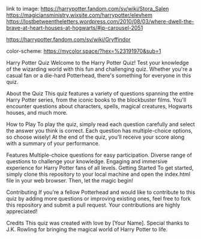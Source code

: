 link to image: https://harrypotter.fandom.com/sv/wiki/Stora_Salen
https://magiciansministry.wixsite.com/harrypotter/elevhem
https://lostbetweentheletters.wordpress.com/2010/08/03/where-dwell-the-brave-at-heart-houses-at-hogwarts/#jp-carousel-2051

https://harrypotter.fandom.com/sv/wiki/Gryffindor


color-scheme: https://mycolor.space/?hex=%23191970&sub=1

Harry Potter Quiz
Welcome to the Harry Potter Quiz! Test your knowledge of the wizarding world with this fun and challenging quiz. Whether you're a casual fan or a die-hard Potterhead, there's something for everyone in this quiz.

About the Quiz
This quiz features a variety of questions spanning the entire Harry Potter series, from the iconic books to the blockbuster films. You'll encounter questions about characters, spells, magical creatures, Hogwarts houses, and much more.

How to Play
To play the quiz, simply read each question carefully and select the answer you think is correct. Each question has multiple-choice options, so choose wisely! At the end of the quiz, you'll receive your score along with a summary of your performance.

Features
Multiple-choice questions for easy participation.
Diverse range of questions to challenge your knowledge.
Engaging and immersive experience for Harry Potter fans of all levels.
Getting Started
To get started, simply clone this repository to your local machine and open the index.html file in your web browser. Then, let the magic begin!

Contributing
If you're a fellow Potterhead and would like to contribute to this quiz by adding more questions or improving existing ones, feel free to fork this repository and submit a pull request. Your contributions are highly appreciated!

Credits
This quiz was created with love by [Your Name]. Special thanks to J.K. Rowling for bringing the magical world of Harry Potter to life.

